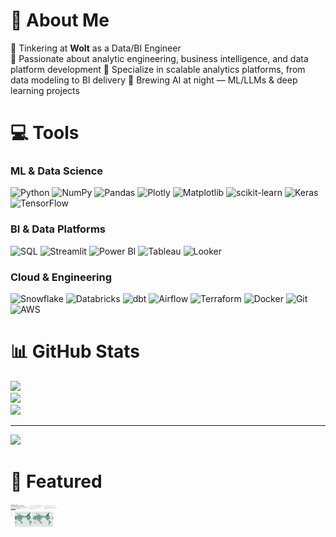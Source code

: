 # 🧙 About Me
🎨 Tinkering at **Wolt** as a Data/BI Engineer  
🌟 Passionate about analytic engineering, business intelligence, and data platform development
🧩 Specialize in scalable analytics platforms, from data modeling to BI delivery
🌱 Brewing AI at night — ML/LLMs & deep learning projects  

# 💻 Tools

### ML & Data Science
![Python](https://img.shields.io/badge/python-3670A0?style=for-the-badge&logo=python&logoColor=ffdd54)
![NumPy](https://img.shields.io/badge/numpy-%23013243.svg?style=for-the-badge&logo=numpy&logoColor=white)
![Pandas](https://img.shields.io/badge/pandas-%23150458.svg?style=for-the-badge&logo=pandas&logoColor=white)
![Plotly](https://img.shields.io/badge/plotly-3F4F75.svg?style=for-the-badge&logo=plotly&logoColor=white)
![Matplotlib](https://img.shields.io/badge/Matplotlib-ffffff.svg?style=for-the-badge&logo=Matplotlib&logoColor=black)
![scikit-learn](https://img.shields.io/badge/scikit--learn-F7931E.svg?style=for-the-badge&logo=scikit-learn&logoColor=white)
![Keras](https://img.shields.io/badge/Keras-D00000.svg?style=for-the-badge&logo=Keras&logoColor=white)
![TensorFlow](https://img.shields.io/badge/TensorFlow-FF6F00.svg?style=for-the-badge&logo=TensorFlow&logoColor=white)

### BI & Data Platforms
![SQL](https://img.shields.io/badge/SQL-4479A1?style=for-the-badge&logo=sql&logoColor=white)
![Streamlit](https://img.shields.io/badge/Streamlit-FF4B4B?style=for-the-badge&logo=streamlit&logoColor=white)
![Power BI](https://img.shields.io/badge/Power_BI-F2C811?style=for-the-badge&logo=powerbi&logoColor=black)
![Tableau](https://img.shields.io/badge/Tableau-E97627?style=for-the-badge&logo=tableau&logoColor=white)
![Looker](https://img.shields.io/badge/Looker-4285F4?style=for-the-badge&logo=looker&logoColor=white)

### Cloud & Engineering
![Snowflake](https://img.shields.io/badge/snowflake-29B5E8.svg?style=for-the-badge&logo=snowflake&logoColor=white)
![Databricks](https://img.shields.io/badge/Databricks-EF3E42?style=for-the-badge&logo=databricks&logoColor=white)
![dbt](https://img.shields.io/badge/dbt-FF694B?style=for-the-badge&logo=dbt&logoColor=white)
![Airflow](https://img.shields.io/badge/Airflow-017CEE?style=for-the-badge&logo=apacheairflow&logoColor=white)
![Terraform](https://img.shields.io/badge/Terraform-623CE4?style=for-the-badge&logo=terraform&logoColor=white)
![Docker](https://img.shields.io/badge/Docker-2496ED?style=for-the-badge&logo=docker&logoColor=white)
![Git](https://img.shields.io/badge/Git-F05032?style=for-the-badge&logo=git&logoColor=white)
![AWS](https://img.shields.io/badge/AWS-%23FF9900.svg?style=for-the-badge&logo=amazon-aws&logoColor=white)

# 📊 GitHub Stats

![](https://github-readme-stats.vercel.app/api?username=Hoanglinh1201&theme=shadow_blue&hide_border=true&include_all_commits=false&count_private=true)  
![](https://nirzak-streak-stats.vercel.app/?user=Hoanglinh1201&theme=shadow_blue&hide_border=true)  
![](https://github-readme-stats.vercel.app/api/top-langs/?username=Hoanglinh1201&theme=shadow_blue&hide_border=true&include_all_commits=false&count_private=true&layout=compact)

---

[![](https://visitcount.itsvg.in/api?id=Hoanglinh1201&icon=0&color=0)](https://visitcount.itsvg.in)

# 📝 Featured
<img src="https://github.com/Hoanglinh1201/hoanglinh1201/blob/main/assets/gallery_tableau.png" width="15%"></img>

<!-- Proudly enhanced by GPRM (https://gprm.itsvg.in) -->
